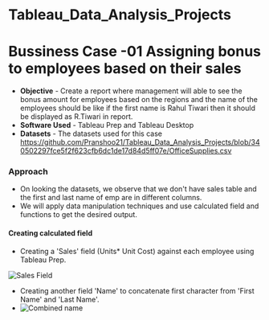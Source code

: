 # Tableau_Data_Analysis_Projects

# **Bussiness Case -01** Assigning bonus to employees based on their sales

* **Objective** - Create a report where management will able to see the bonus amount for employees based on the regions and the name of the employees should be like if the first name is Rahul Tiwari then it should be displayed as R.Tiwari in report.
* **Software Used** - Tableau Prep and Tableau Desktop
* **Datasets** - The datasets used for this case https://github.com/Pranshoo21/Tableau_Data_Analysis_Projects/blob/340502297fce5f2f623cfb6dc1de17d84d5ff07e/OfficeSupplies.csv

### Approach

* On looking the datasets, we observe that we don't have sales table and the first and last name of emp are in different columns.
* We will apply data manipulation techniques and use calculated field and functions to get the desired output.

####  Creating calculated field
* Creating a 'Sales' field (Units* Unit Cost) against each employee using Tableau Prep.

![Sales Field](https://user-images.githubusercontent.com/115392900/202212189-4ae38ad3-8e9e-4194-8be8-3948821ae052.png)

* Creating another field 'Name' to concatenate first character from 'First Name' and 'Last Name'.
* ![Combined name](https://user-images.githubusercontent.com/115392900/202217361-418c2ebe-6660-4618-a348-947d0265164f.png)
